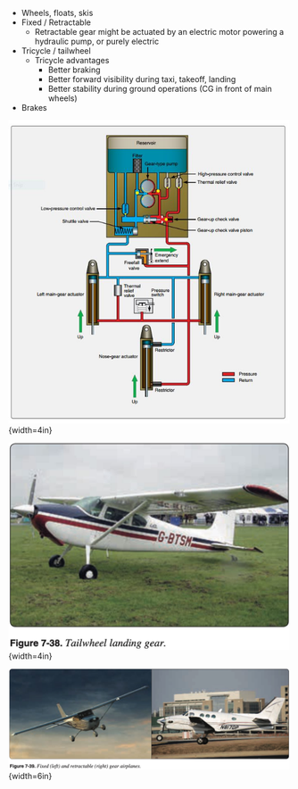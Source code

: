 * Wheels, floats, skis
* Fixed / Retractable
  * Retractable gear might be actuated by an electric motor powering a hydraulic pump, or purely electric
* Tricycle / tailwheel
  * Tricycle advantages
    * Better braking
    * Better forward visibility during taxi, takeoff, landing
    * Better stability during ground operations (CG in front of main wheels)
* Brakes

![Retractable landing gear. Reference Unknown.](../../../img/rectractable-gear.jpg){width=4in}

![Tailwheel landing gear. [FAA-H-8083-25B Pilot's Handbook of Aeronautical Knowledge](https://www.faa.gov/regulations_policies/handbooks_manuals/aviation/phak) [Chapter 7: Aircraft Systems](https://www.faa.gov/sites/faa.gov/files/regulations_policies/handbooks_manuals/aviation/phak/09_phak_ch7.pdf) Figure 7-38.](../../../img/phak/phak-figure-7-38-tailwheel-landing-gear.jpg){width=4in}

![Fixed and retractable landing gear. [FAA-H-8083-25B Pilot's Handbook of Aeronautical Knowledge](https://www.faa.gov/regulations_policies/handbooks_manuals/aviation/phak) [Chapter 7: Aircraft Systems](https://www.faa.gov/sites/faa.gov/files/regulations_policies/handbooks_manuals/aviation/phak/09_phak_ch7.pdf) Figure 7-39.](../../../img/phak/phak-figure-7-39-fixed-and-retractable-landing-gear.jpg){width=6in}
